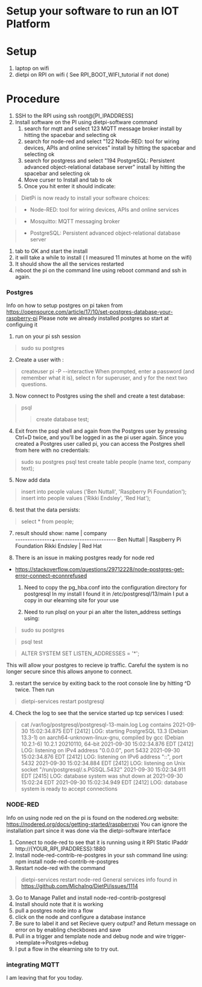 # Setup your software to run an IOT Platform #

# Setup #
1. laptop on wifi
2. dietpi on RPI on wifi ( See RPI_BOOT_WIFI_tutorial if not done)

# Procedure

1. SSH to the RPI using ssh root@[PI_IPADDRESS]
2. Install software on the PI using   dietpi-software command
   1. search for mqtt and select 123 MQTT message broker install by hitting the spacebar and selecting ok
   1. search for node-red and select "122  Node-RED: tool for wiring devices, APIs and online services" install by hitting the spacebar and selecting ok
   1. search for postgress and  select "194  PostgreSQL: Persistent advanced object-relational database server" install by hitting the spacebar and selecting ok
   1. Move curser to Install and tab to ok 
   1. Once you hit enter it should indicate:
> DietPi is now ready to install your software choices:                        

>  - Node-RED: tool for wiring devices, APIs and online services               

>  - Mosquitto: MQTT messaging broker                                   

>  - PostgreSQL: Persistent advanced object-relational database server  

   1. tab to OK and start the install
   1. it will take a while to install ( I measured 11 minutes at home on the wifi)
   1. It should show the all the services restarted
3. reboot the pi on the command line using reboot command and ssh in again.

### Postgres ###

Info on how to setup postgres on pi taken from
https://opensource.com/article/17/10/set-postgres-database-your-raspberry-pi
Please note we already installed postgres so start at configuing it

1. run on your pi ssh session

> sudo su postgres

2. Create a user with :
> createuser pi -P --interactive
When prompted, enter a password (and remember what it is), select n for superuser, and y for the next two questions.

3. Now connect to Postgres using the shell and create a test database:
> psql
>  > create database test;

4. Exit from the psql shell and again from the Postgres user by pressing Ctrl+D twice, and you'll be logged in as the pi user again. Since you created a Postgres user called pi, you can access the Postgres shell from here with no credentials:

> sudo su postgres
> psql test
> create table people (name text, company text);

5. Now add data

> insert into people values ('Ben Nuttall', 'Raspberry Pi Foundation');
> insert into people values ('Rikki Endsley', 'Red Hat');

6. test that the data persists:

> select * from people;

7. result should show:
     name      |         company         
---------------+-------------------------
 Ben Nuttall   | Raspberry Pi Foundation
 Rikki Endsley | Red Hat

8. There is an issue in making postgres ready for node red
- https://stackoverflow.com/questions/29712228/node-postgres-get-error-connect-econnrefused

  1. Need to copy the pg_hba.conf into the configuration directory for postgresql
  In my install I found it in /etc/postgresql/13/main 
  I put a copy in our elearning site for your use

  2. Need to run plsql on your pi an alter the listen_address settings using:

>  sudo su postgres

>  psql test

>  ALTER SYSTEM SET LISTEN_ADDRESSES = '*';

  This will allow your postgres to recieve ip traffic.  Careful the system is no
  longer secure since this allows anyone to connect.

  3. restart the service by exiting back to the root console line
     by hitting ^D twice.
     Then run
> dietpi-services restart postgresql
  4. Check the log to see that the service started up tcp services
  I used:
> cat /var/log/postgresql/postgresql-13-main.log
Log contains
>  2021-09-30 15:02:34.875 EDT [2412] LOG:  starting PostgreSQL 13.3 (Debian 13.3-1) on aarch64-unknown-linux-gnu, compiled by gcc (Debian 10.2.1-6) 10.2.1 20210110, 64-bit
> 2021-09-30 15:02:34.876 EDT [2412] LOG:  listening on IPv4 address "0.0.0.0", port 5432
> 2021-09-30 15:02:34.876 EDT [2412] LOG:  listening on IPv6 address "::", port 5432
> 2021-09-30 15:02:34.884 EDT [2412] LOG:  listening on Unix socket "/run/postgresql/.s.PGSQL.5432"
> 2021-09-30 15:02:34.911 EDT [2415] LOG:  database system was shut down at 2021-09-30 15:02:24 EDT
> 2021-09-30 15:02:34.949 EDT [2412] LOG:  database system is ready to accept connections
  

 
### NODE-RED ###

Info on using node red on the pi is found on the nodered.org website: https://nodered.org/docs/getting-started/raspberrypi
You can ignore the installation part since it was done via the dietpi-software interface

1.   Connect to node-red to see that it is running using it RPI Static IPaddr
   http://{YOUR_RPI_IPADDRESS}:1880
1. Install node-red-contrib-re-postgres  in your ssh command line using:
npm install node-red-contrib-re-postgres
2. Restart node-red with the command
> dietpi-services restart node-red
General services info found in https://github.com/MichaIng/DietPi/issues/1114
3. Go to Manage Pallet and install  node-red-contrib-postgresql
4. Install should note that it is working
5. pull a postgres node into a flow
6. click on the node and configure a database instance
7. Be sure to label it and set Recieve query output? and Return message on error on by enabling checkboxes and save
8. Pull in a trigger and template node and debug node and wire
   trigger->template->Postgres->debug
9. I put a flow in the elearning site to try out.


### integrating MQTT ###

I am leaving that for you today.


